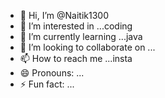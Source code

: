 - 👋 Hi, I’m @Naitik1300
- 👀 I’m interested in ...coding
- 🌱 I’m currently learning ...java
- 💞️ I’m looking to collaborate on ...
- 📫 How to reach me ...insta
- 😄 Pronouns: ...
- ⚡ Fun fact: ...

<!---
Naitik1300/Naitik1300 is a ✨ special ✨ repository because its `README.md` (this file) appears on your GitHub profile.
You can click the Preview link to take a look at your changes.
--->
